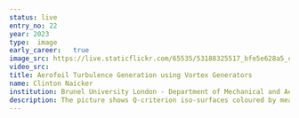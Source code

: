 ```yaml
---
status: live
entry_no: 22
year: 2023
type:  image 
early_career:   true
image_src: https://live.staticflickr.com/65535/53188325517_bfe5e628a5_c_d.jpg
video_src: 
title: Aerofoil Turbulence Generation using Vortex Generators
name: Clinton Naicker
institution: Brunel University London - Department of Mechanical and Aerospace Engineering
description: The picture shows Q-criterion iso-surfaces coloured by mean velocity magnitude, demonstrating the natural transition to turbulent flow for the clean aerofoil (left) and the forced transition to turbulent flow (right). Wind tunnel experiments are limited by the inflow velocity and size of the test section. Therefore, to test the effectiveness of noise reduction mechanisms, lower speed experiments use "tripping" to force the transition of laminar flow to turbulent flow. To make a like-for-like comparison with the experiments run at the Brunel Aeroacoustics Lab, CFD analysis was carried out at a Reynolds number of 200,000 on an aerofoil section making use of a "zigzag" type trip. The Large-Eddy Simulation was conducted using OpenFOAM v2212 on ARCHER2. Postprocessing was carried out in ParaView. 
---
```

